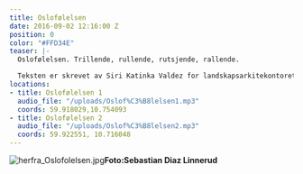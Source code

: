 ```yaml
---
title: Oslofølelsen
date: 2016-09-02 12:16:00 Z
position: 0
color: "#FFD34E"
teaser: |-
  Oslofølelsen. Trillende, rullende, rutsjende, rallende.

  Teksten er skrevet av Siri Katinka Valdez for landskapsarkitekontoret La la Tøyen.
locations:
- title: Oslofølelsen 1
  audio_file: "/uploads/Oslof%C3%B8lelsen1.mp3"
  coords: 59.918029,10.754093
- title: Oslofølelsen 2
  audio_file: "/uploads/Oslof%C3%B8lelsen2.mp3"
  coords: 59.922551, 10.716048
---
```


![herfra_Oslofolelsen.jpg](/uploads/herfra_Oslofolelsen.jpg)**Foto:Sebastian Diaz Linnerud**
